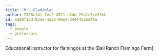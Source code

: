 ```yaml
---
title: 'Mr. Gladiola'
author: 7328c14f-7ec2-4511-a24d-29a1c5ce23eb
id: ed08f15d-92de-4a36-86e4-244f45e52ffe
tags:
  - people
  - professors
---
```

Educational instructor for flamingos at the [Ball Ranch Flamingo Farm].
